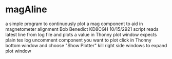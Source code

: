 # magAline
a simple program to continuously plot a mag component to aid in magnetometer alignment
Bob Benedict   KD8CGH  10/15/2921
script reads latest line from log file and plots a value in Thonny plot window
expects plain tex log
uncomment component you want to plot
click in Thonny bottom window and choose "Show Plotter"
kill right side windows to expand plot window
